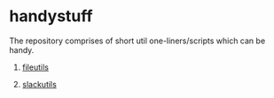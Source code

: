 # handystuff

The repository comprises of short util one-liners/scripts which can be handy.

1. [fileutils](https://github.com/ravitri/handystuff/tree/master/fileutils)

2. [slackutils](https://github.com/ravitri/handystuff/tree/master/slackutils)
